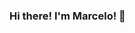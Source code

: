 ### Hi there! I'm Marcelo! 👋

<!--
**colaresm/colaresm** is a ✨ _special_ ✨ repository because its `README.md` (this file) appears on your GitHub profile.

Here are some ideas to get you started:

- 🔭 I’m currently Telecommunications engineering student at the Federal University of Ceará
- 🌱 I am currently learning about machine learning, data science and computer vision
- 🤔 I'm looking to collaborate on projects that work with machine learing data science
- 🔎 Other interests: Statistical Learning and Computer Vision
- 📫 How to reach me: colaresmarcelo2018@gmail.com
 

